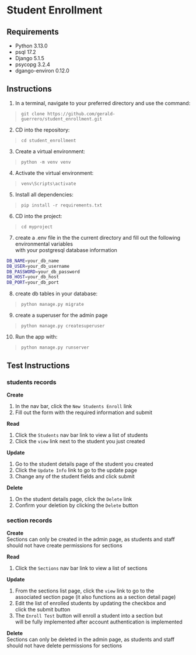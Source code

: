 # Student Enrollment

## Requirements
- Python 3.13.0
- psql 17.2
- Django 5.1.5
- psycopg 3.2.4
- dgango-environ 0.12.0

## Instructions
1. In a terminal, navigate to your preferred directory and use the command:
>`git clone https://github.com/gerald-guerrero/student_enrollment.git`
2. CD into the repository:
>`cd student_enrollment`
3. Create a virtual environment:
>`python -m venv venv`
4. Activate the virtual environment:
>`venv\Scripts\activate`
5. Install all dependencies:
>`pip install -r requirements.txt`
6. CD into the project:
>`cd myproject`
7. create a .env file in the the current directory and fill out the following environmental variables\
with your postgresql database information
```bash
DB_NAME=your_db_name
DB_USER=your_db_username
DB_PASSWORD=your_db_password
DB_HOST=your_db_host
DB_PORT=your_db_port
```
8. create db tables in your database:
>`python manage.py migrate`
9. create a superuser for the admin page
>`python manage.py createsuperuser`
10. Run the app with:
>`python manage.py runserver`

## Test Instructions
### students records
__Create__
1. In the nav bar, click the `New Students Enroll` link 
2. Fill out the form with the required information and submit

__Read__
1. Click the `Students` nav bar link to view a list of students
2. Click the `view` link next to the student you just created

__Update__
1. Go to the student details page of the student you created
2. Click the `Update Info` link to go to the update page
3. Change any of the student fields and click submit

__Delete__
1. On the student details page, click the `Delete` link
2. Confirm your deletion by clicking the `Delete` button

### section records
__Create__\
Sections can only be created in the admin page, as students and staff\
should not have create permissions for sections

__Read__
1. Click the `Sections` nav bar link to view a list of sections

__Update__
1. From the sections list page, click the `view` link to go to the\
associated section page (it also functions as a section detail page)
2. Edit the list of enrolled students by updating the checkbox and\
click the submit button
3. The `Enroll Test` button will enroll a student into a section but\
will be fully implemented after account authentication is implemented

__Delete__\
Sections can only be deleted in the admin page, as students and staff\
should not have delete permissions for sections